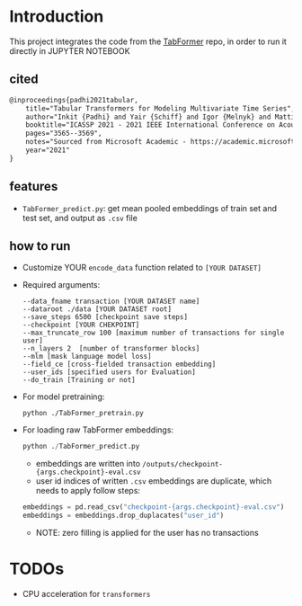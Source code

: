 # Introduction

This project integrates the code from the [TabFormer](https://github.com/IBM/TabFormer) repo, in order to run it directly in JUPYTER NOTEBOOK

## cited 

```markdown
@inproceedings{padhi2021tabular,
	title="Tabular Transformers for Modeling Multivariate Time Series",
	author="Inkit {Padhi} and Yair {Schiff} and Igor {Melnyk} and Mattia {Rigotti} and Youssef {Mroueh} and Pierre {Dognin} and Jerret {Ross} and Ravi {Nair} and Erik {Altman}",
	booktitle="ICASSP 2021 - 2021 IEEE International Conference on Acoustics, Speech and Signal Processing (ICASSP)",
	pages="3565--3569",
	notes="Sourced from Microsoft Academic - https://academic.microsoft.com/paper/3160590016",
	year="2021"
}
```

## features

- `TabFormer_predict.py`: get mean pooled embeddings of train set and test set,  and output as `.csv` file

## how to run

- Customize YOUR  `encode_data`   function related to `[YOUR DATASET]`

- Required  arguments:

  ```shell
  --data_fname transaction [YOUR DATASET name]
  --dataroot ./data [YOUR DATASET root]
  --save_steps 6500 [checkpoint save steps]
  --checkpoint [YOUR CHEKPOINT]
  --max_truncate_row 100 [maximum number of transactions for single user]
  --n_layers 2  [number of transformer blocks]
  --mlm [mask language model loss]
  --field_ce [cross-fielded transaction embedding]
  --user_ids [specified users for Evaluation]
  --do_train [Training or not]
  ```

- For model pretraining:

  ```shellpython ./TabFormer.py
  python ./TabFormer_pretrain.py
  ```

- For loading raw TabFormer embeddings:

  ```python
  python ./TabFormer_predict.py
  ```

  - embeddings are written into `/outputs/checkpoint-{args.checkpoint}-eval.csv`
  - user id indices of written `.csv`  embeddings are duplicate, which needs to apply follow steps:

  ```python
  embeddings = pd.read_csv("checkpoint-{args.checkpoint}-eval.csv")
  embeddings = embeddings.drop_duplacates("user_id")
  ```
  - NOTE: zero filling is applied for the user has no transactions 

# TODOs

- CPU acceleration for `transformers`